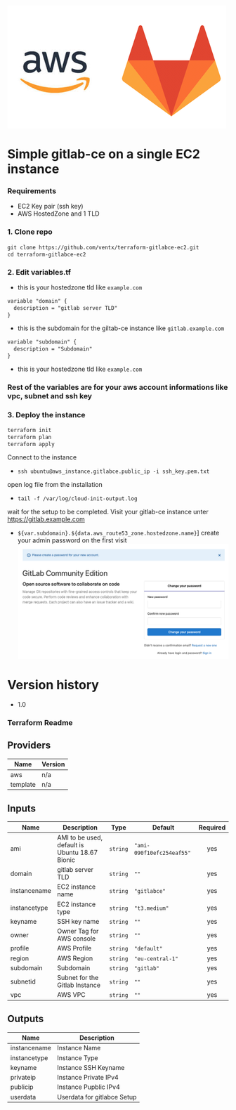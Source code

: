![](img/logo.png)
# Simple gitlab-ce on a single EC2 instance

### Requirements
- EC2 Key pair (ssh key)
- AWS HostedZone and 1 TLD

### 1. Clone repo
    git clone https://github.com/ventx/terraform-gitlabce-ec2.git
    cd terraform-gitlabce-ec2
### 2. Edit variables.tf
- this is your hostedzone tld like `example.com`
```
variable "domain" {
  description = "gitlab server TLD"
}
```
- this is the subdomain for the giltab-ce instance like `gitlab.example.com`
```
variable "subdomain" {
  description = "Subdomain"
}
```
- this is your hostedzone tld like `example.com`
### Rest of the variables are for your aws account informations like vpc, subnet and ssh key
### 3. Deploy the instance
    terraform init
    terraform plan
    terraform apply
Connect to the instance
- `ssh ubuntu@aws_instance.gitlabce.public_ip -i ssh_key.pem.txt`

open log file from the installation
- `tail -f /var/log/cloud-init-output.log`

wait for the setup to be completed. Visit your gitlab-ce instance unter https://gitlab.example.com 
- `${var.subdomain}.${data.aws_route53_zone.hostedzone.name}`]
 create your admin password on the first visit
 ![](img/login.png)

# Version history
- 1.0

### Terraform Readme
## Providers

| Name | Version |
|------|---------|
| aws | n/a |
| template | n/a |

## Inputs

| Name | Description | Type | Default | Required |
|------|-------------|------|---------|:-----:|
| ami | AMI to be used, default is Ubuntu 18.67 Bionic | `string` | `"ami-090f10efc254eaf55"` | yes |
| domain | gitlab server TLD | `string` | `""` | yes |
| instancename | EC2 instance name | `string` | `"gitlabce"` | yes |
| instancetype | EC2 instance type | `string` | `"t3.medium"` | yes |
| keyname | SSH key name | `string` | `""` | yes |
| owner | Owner Tag for AWS console | `string` | `""` | yes |
| profile | AWS Profile | `string` | `"default"` | yes |
| region | AWS Region | `string` | `"eu-central-1"` | yes |
| subdomain | Subdomain | `string` | `"gitlab"` | yes |
| subnetid | Subnet for the Gitlab Instance | `string` | `""` | yes |
| vpc | AWS VPC | `string` | `""` | yes |

## Outputs

| Name | Description |
|------|-------------|
| instancename | Instance Name |
| instancetype | Instance Type |
| keyname | Instance SSH Keyname |
| privateip | Instance Private IPv4 |
| publicip | Instance Pupblic IPv4 |
| userdata | Userdata for gitlabce Setup |

